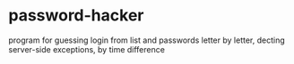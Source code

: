 # password-hacker
program for guessing login from list and passwords letter by letter, decting server-side exceptions, by time difference
